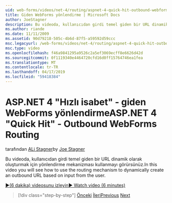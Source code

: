 ```yaml
---
uid: web-forms/videos/net-4/routing/aspnet-4-quick-hit-outbound-webforms-routing
title: Giden WebForms yönlendirme | Microsoft Docs
author: JoeStagner
description: Bu videoda, kullanıcıdan girdi temel giden bir URL dinamik olarak oluşturmak için yönlendirme mekanizması kullanmayı görürsünüz.
ms.author: riande
ms.date: 11/11/2009
ms.assetid: 90d79218-505c-4b6d-87f5-a59592d59ccc
msc.legacyurl: /web-forms/videos/net-4/routing/aspnet-4-quick-hit-outbound-webforms-routing
msc.type: video
ms.openlocfilehash: f46a9841295a9526c2a5ef3069ecff8e6626d42d
ms.sourcegitcommit: 0f1119340e4464720cfd16d0ff15764746ea1fea
ms.translationtype: MT
ms.contentlocale: tr-TR
ms.lasthandoff: 04/17/2019
ms.locfileid: "59418384"
---
```

# <a name="aspnet-4-quick-hit---outbound-webforms-routing"></a><span data-ttu-id="1dc19-103">ASP.NET 4 "Hızlı isabet" - giden WebForms yönlendirme</span><span class="sxs-lookup"><span data-stu-id="1dc19-103">ASP.NET 4 "Quick Hit" - Outbound WebForms Routing</span></span>

<span data-ttu-id="1dc19-104">tarafından [ALi Stagner](https://github.com/JoeStagner)</span><span class="sxs-lookup"><span data-stu-id="1dc19-104">by [Joe Stagner](https://github.com/JoeStagner)</span></span>

<span data-ttu-id="1dc19-105">Bu videoda, kullanıcıdan girdi temel giden bir URL dinamik olarak oluşturmak için yönlendirme mekanizması kullanmayı görürsünüz.</span><span class="sxs-lookup"><span data-stu-id="1dc19-105">In this video you will see how to use the routing mechanism to dynamically create an outbound URL based on input from the user.</span></span> 

[<span data-ttu-id="1dc19-106">&#9654;(6 dakika) videosunu izleyin</span><span class="sxs-lookup"><span data-stu-id="1dc19-106">&#9654; Watch video (6 minutes)</span></span>](https://channel9.msdn.com/Blogs/ASP-NET-Site-Videos/aspnet-4-quick-hit-outbound-webforms-routing)

> [!div class="step-by-step"]
> <span data-ttu-id="1dc19-107">[Önceki](aspnet-4-quick-hit-declarative-webforms-routing.md)
> [İleri](how-do-i-use-routing-with-aspnet-web-forms.md)</span><span class="sxs-lookup"><span data-stu-id="1dc19-107">[Previous](aspnet-4-quick-hit-declarative-webforms-routing.md)
[Next](how-do-i-use-routing-with-aspnet-web-forms.md)</span></span>
